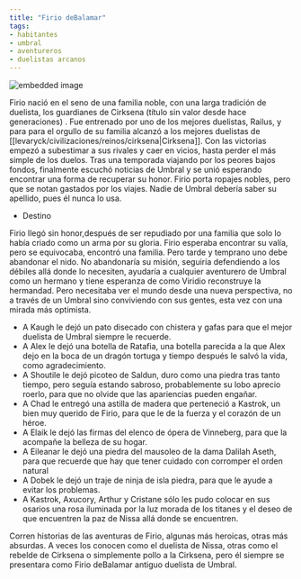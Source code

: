 ```yaml
---
title: "Firio deBalamar" 
tags:
- habitantes
- umbral
- aventureros
- duelistas arcanos
---
```



![embedded image](https://assets.legendkeeper.com/80743bcb-ef02-4128-98eb-f33f0bf9dbe4.png "Attachment")

Firio nació en el seno de una familia noble, con una larga tradición de duelista, los guardianes de Cirksena (título sin valor desde hace generaciones) . Fue entrenado por uno de los mejores duelistas, Railus, y para para el orgullo de su familia alcanzó a los mejores duelistas de [[levaryck/civilizaciones/reinos/cirksena|Cirksena]]. Con las victorias empezó a subestimar a sus rivales y caer en vicios, hasta perder el más simple de los duelos. Tras una temporada viajando por los peores bajos fondos, finalmente escuchó noticias de Umbral y se unió esperando encontrar una forma de recuperar su honor. Firio porta ropajes nobles, pero que se notan gastados por los viajes. Nadie de Umbral debería saber su apellido, pues él nunca lo usa.
- Destino

Firio llegó sin honor,después de ser repudiado por una familia que solo lo había criado como un arma por su gloria.
Firio esperaba encontrar su valía, pero se equivocaba, encontró una familia. Pero tarde y temprano uno debe abandonar el nido.
No abandonaría su misión, seguiría defendiendo a los débiles allá donde lo necesiten, ayudaría a cualquier aventurero de Umbral como un hermano y tiene esperanza de como Viridio reconstruye la hermandad. Pero necesitaba ver el mundo desde una nueva perspectiva, no a través de un Umbral sino conviviendo con sus gentes, esta vez con una mirada más optimista.

  - A Kaugh le dejó un pato disecado con chistera y gafas para que el mejor duelista de Umbral siempre le recuerde.
  - A Alex le dejó una botella de Ratafia, una botella parecida a la que Alex dejo en la boca de un dragón tortuga y tiempo después le salvó la vida, como agradecimiento.
  - A Shoutile le dejó picoteo de Saldun, duro como una piedra tras tanto tiempo, pero seguía estando sabroso, probablemente su lobo aprecio roerlo, para que no olvide que las apariencias pueden engañar.
  - A Chad le entregó una astilla de madera que perteneció a Kastrok, un bien muy querido de Firio, para que le de la fuerza y el corazón de un héroe.
  - A Elaik le dejó las firmas del elenco de ópera de Vinneberg, para que la acompañe la belleza de su hogar.
  - A Eileanar le dejó una piedra del mausoleo de la dama Dalilah Aseth, para que recuerde que hay que tener cuidado con corromper el orden natural
  - A Dobek le dejó un traje de ninja de isla piedra, para que le ayude a evitar los problemas.
  - A Kastrok, Axucory, Arthur y Cristane sólo les pudo colocar en sus osarios una rosa iluminada por la luz morada de los titanes y el deseo de que encuentren la paz de Nissa allá donde se encuentren.

Corren historias de las aventuras de Firio, algunas más heroicas, otras más absurdas. A veces los conocen como el duelista de Nissa, otras como el rebelde de Cirksena o simplemente pollo a la Cirksena, pero él siempre se presentara como Firio deBalamar antiguo duelista de Umbral.